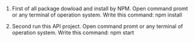 1) First of all package dowload and install by NPM. Open command promt or any terminal of operation system. Write this command:
    npm install

2) Second run this API project. Open command promt or any terminal of operation system. Write this command:
   npm start
